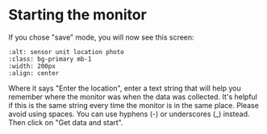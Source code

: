 # Starting the monitor

If you chose "save" mode, you will now see this screen:

```{image} /images/v3/get-data-and-start.jpg
:alt: sensor unit location photo
:class: bg-primary mb-1
:width: 200px
:align: center
```



Where it says "Enter the location", enter a text string that will help you remember where the monitor was when the data was collected.  It's helpful if this is the same string every time the monitor is in the same place.  Please avoid using spaces.  You can use hyphens (-) or underscores (_) instead. Then click on "Get data and start".



